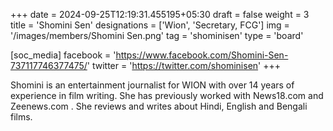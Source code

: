 +++
date = 2024-09-25T12:19:31.455195+05:30
draft = false
weight = 3
title = 'Shomini Sen'
designations = ['Wion', 'Secretary, FCG']
img = '/images/members/Shomini Sen.png'
tag = 'shominisen'
type = 'board'

[soc_media]
facebook = 'https://www.facebook.com/Shomini-Sen-737117746377475/'
twitter = 'https://twitter.com/shominisen'
+++

Shomini is an entertainment journalist for WION with over 14 years of experience in film writing. She has previously worked with News18.com and Zeenews.com . She reviews and writes about Hindi, English and Bengali films.
